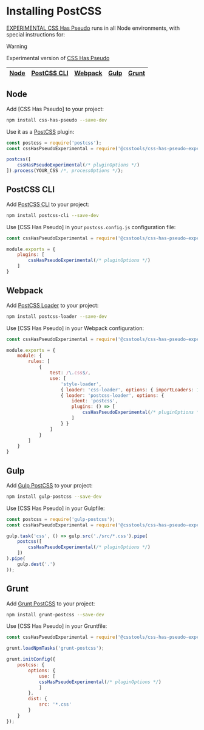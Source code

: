 # Installing PostCSS

[EXPERIMENTAL CSS Has Pseudo] runs in all Node environments, with special instructions for:

> [!WARNING]
> Experimental version of [CSS Has Pseudo](https://github.com/csstools/postcss-plugins/tree/main/plugins/css-has-pseudo)

| [Node](#node) | [PostCSS CLI](#postcss-cli) | [Webpack](#webpack) | [Gulp](#gulp) | [Grunt](#grunt) |
| --- | --- | --- | --- | --- |

## Node

Add [CSS Has Pseudo] to your project:

```bash
npm install css-has-pseudo --save-dev
```

Use it as a [PostCSS] plugin:

```js
const postcss = require('postcss');
const cssHasPseudoExperimental = require('@csstools/css-has-pseudo-experimental');

postcss([
	cssHasPseudoExperimental(/* pluginOptions */)
]).process(YOUR_CSS /*, processOptions */);
```

## PostCSS CLI

Add [PostCSS CLI] to your project:

```bash
npm install postcss-cli --save-dev
```

Use [CSS Has Pseudo] in your `postcss.config.js` configuration file:

```js
const cssHasPseudoExperimental = require('@csstools/css-has-pseudo-experimental');

module.exports = {
	plugins: [
		cssHasPseudoExperimental(/* pluginOptions */)
	]
}
```

## Webpack

Add [PostCSS Loader] to your project:

```bash
npm install postcss-loader --save-dev
```

Use [CSS Has Pseudo] in your Webpack configuration:

```js
const cssHasPseudoExperimental = require('@csstools/css-has-pseudo-experimental');

module.exports = {
	module: {
		rules: [
			{
				test: /\.css$/,
				use: [
					'style-loader',
					{ loader: 'css-loader', options: { importLoaders: 1 } },
					{ loader: 'postcss-loader', options: {
						ident: 'postcss',
						plugins: () => [
							cssHasPseudoExperimental(/* pluginOptions */)
						]
					} }
				]
			}
		]
	}
}
```

## Gulp

Add [Gulp PostCSS] to your project:

```bash
npm install gulp-postcss --save-dev
```

Use [CSS Has Pseudo] in your Gulpfile:

```js
const postcss = require('gulp-postcss');
const cssHasPseudoExperimental = require('@csstools/css-has-pseudo-experimental');

gulp.task('css', () => gulp.src('./src/*.css').pipe(
	postcss([
		cssHasPseudoExperimental(/* pluginOptions */)
	])
).pipe(
	gulp.dest('.')
));
```

## Grunt

Add [Grunt PostCSS] to your project:

```bash
npm install grunt-postcss --save-dev
```

Use [CSS Has Pseudo] in your Gruntfile:

```js
const cssHasPseudoExperimental = require('@csstools/css-has-pseudo-experimental');

grunt.loadNpmTasks('grunt-postcss');

grunt.initConfig({
	postcss: {
		options: {
			use: [
			cssHasPseudoExperimental(/* pluginOptions */)
			]
		},
		dist: {
			src: '*.css'
		}
	}
});
```

[EXPERIMENTAL CSS Has Pseudo]: https://github.com/csstools/postcss-plugins/tree/main/experimental/css-has-pseudo
[Gulp PostCSS]: https://github.com/postcss/gulp-postcss
[Grunt PostCSS]: https://github.com/nDmitry/grunt-postcss
[PostCSS]: https://github.com/postcss/postcss
[PostCSS CLI]: https://github.com/postcss/postcss-cli
[PostCSS Loader]: https://github.com/postcss/postcss-loader
